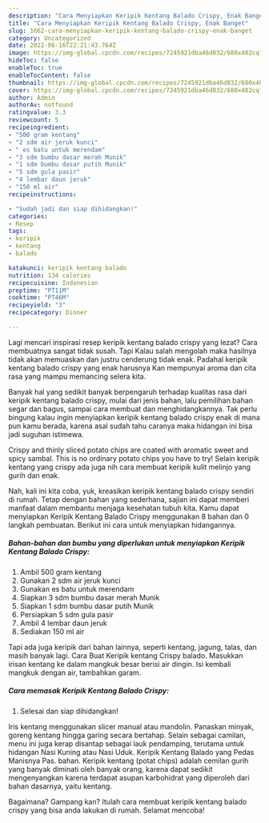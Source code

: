 ```yaml
---
description: "Cara Menyiapkan Keripik Kentang Balado Crispy, Enak Banget"
title: "Cara Menyiapkan Keripik Kentang Balado Crispy, Enak Banget"
slug: 1662-cara-menyiapkan-keripik-kentang-balado-crispy-enak-banget
category: Uncategorized
date: 2022-06-16T22:21:43.764Z
image: https://img-global.cpcdn.com/recipes/7245921dba46d832/680x482cq70/keripik-kentang-balado-crispy-foto-resep-utama.jpg
hideToc: false
enableToc: true
enableTocContent: false
thumbnail: https://img-global.cpcdn.com/recipes/7245921dba46d832/680x482cq70/keripik-kentang-balado-crispy-foto-resep-utama.jpg
cover: https://img-global.cpcdn.com/recipes/7245921dba46d832/680x482cq70/keripik-kentang-balado-crispy-foto-resep-utama.jpg
author: Admin
authorAv: notfound
ratingvalue: 3.3
reviewcount: 5
recipeingredient:
- "500 gram kentang"
- "2 sdm air jeruk kunci"
- " es batu untuk merendam"
- "3 sdm bumbu dasar merah Munik"
- "1 sdm bumbu dasar putih Munik"
- "5 sdm gula pasir"
- "4 lembar daun jeruk"
- "150 ml air"
recipeinstructions:

- "Sudah jadi dan siap dihidangkan!"
categories:
- Resep
tags:
- keripik
- kentang
- balado

katakunci: keripik kentang balado 
nutrition: 134 calories
recipecuisine: Indonesian
preptime: "PT11M"
cooktime: "PT46M"
recipeyield: "3"
recipecategory: Dinner

---
```



Lagi mencari inspirasi resep keripik kentang balado crispy yang lezat? Cara membuatnya sangat tidak susah. Tapi Kalau salah mengolah maka hasilnya tidak akan memuaskan dan justru cenderung tidak enak. Padahal keripik kentang balado crispy yang enak harusnya Kan mempunyai aroma dan cita rasa yang mampu memancing selera kita.


Banyak hal yang sedikit banyak berpengaruh terhadap kualitas rasa dari keripik kentang balado crispy, mulai dari jenis bahan, lalu pemilihan bahan segar dan bagus, sampai cara membuat dan menghidangkannya. Tak perlu bingung kalau ingin menyiapkan keripik kentang balado crispy enak di mana pun kamu berada, karena asal sudah tahu caranya maka hidangan ini bisa jadi suguhan istimewa.

Crispy and thinly sliced potato chips are coated with aromatic sweet and spicy sambal. This is no ordinary potato chips you have to try! Selain keripik kentang yang crispy ada juga nih cara membuat keripik kulit melinjo yang gurih dan enak.


Nah, kali ini kita coba, yuk, kreasikan keripik kentang balado crispy sendiri di rumah. Tetap dengan bahan yang sederhana, sajian ini dapat memberi manfaat dalam membantu menjaga kesehatan tubuh kita. Kamu dapat menyiapkan Keripik Kentang Balado Crispy menggunakan 8 bahan dan 0 langkah pembuatan. Berikut ini cara untuk menyiapkan hidangannya.

<!--inarticleads1-->

##### Bahan-bahan dan bumbu yang diperlukan untuk menyiapkan Keripik Kentang Balado Crispy:

1. Ambil 500 gram kentang
1. Gunakan 2 sdm air jeruk kunci
1. Gunakan  es batu untuk merendam
1. Siapkan 3 sdm bumbu dasar merah Munik
1. Siapkan 1 sdm bumbu dasar putih Munik
1. Persiapkan 5 sdm gula pasir
1. Ambil 4 lembar daun jeruk
1. Sediakan 150 ml air


Tapi ada juga keripik dari bahan lainnya, seperti kentang, jagung, talas, dan masih banyak lagi. Cara Buat Keripik kentang Crispy balado. Masukkan irisan kentang ke dalam mangkuk besar berisi air dingin. Isi kembali mangkuk dengan air, tambahkan garam. 

<!--inarticleads2-->

##### Cara memasak Keripik Kentang Balado Crispy:


1. Selesai dan siap dihidangkan!

Iris kentang menggunakan slicer manual atau mandolin. Panaskan minyak, goreng kentang hingga garing secara bertahap. Selain sebagai camilan, menu ini juga kerap disantap sebagai lauk pendamping, terutama untuk hidangan Nasi Kuning atau Nasi Uduk. Keripik Kentang Balado yang Pedas Manisnya Pas. bahan. Keripik kentang (potat chips) adalah cemilan gurih yang banyak diminati oleh banyak orang, karena dapat sedikit mengenyangkan karena terdapat asupan karbohidrat yang diperoleh dari bahan dasarnya, yaitu kentang. 

Bagaimana? Gampang kan? Itulah cara membuat keripik kentang balado crispy yang bisa anda lakukan di rumah. Selamat mencoba!
